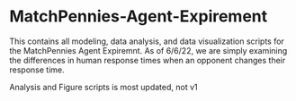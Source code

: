 # MatchPennies-Agent-Expirement
This contains all modeling, data analysis, and data visualization scripts for the MatchPennies Agent Expiremnt.
As of 6/6/22, we are simply examining the differences in human response times when an opponent changes their response time. 

Analysis and Figure scripts is most updated, not v1
